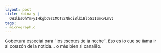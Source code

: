 ```yaml
---
layout: post
title: !binary |-
  QW1lbsOhYmFyIHkgbG9zIMOTc2NhciBlbiBlbG11bmRvLmVz
tags:
- micrographic
---
```

Cobertura especial para "los escotes de la noche". Eso es lo que se llama ir al corazón de la noticia… o más bien al canalillo.
